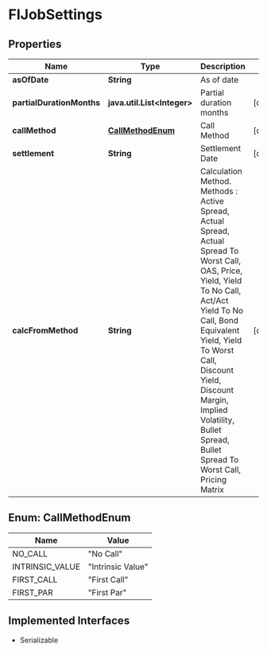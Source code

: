 

# FIJobSettings


## Properties

Name | Type | Description | Notes
------------ | ------------- | ------------- | -------------
**asOfDate** | **String** | As of date | 
**partialDurationMonths** | **java.util.List&lt;Integer&gt;** | Partial duration months |  [optional]
**callMethod** | [**CallMethodEnum**](#CallMethodEnum) | Call Method |  [optional]
**settlement** | **String** | Settlement Date |  [optional]
**calcFromMethod** | **String** | Calculation Method.  Methods : Active Spread, Actual Spread, Actual Spread To Worst Call, OAS, Price, Yield, Yield To No Call, Act/Act Yield To No Call, Bond Equivalent Yield,  Yield To Worst Call, Discount Yield, Discount Margin, Implied Volatility, Bullet Spread, Bullet Spread To Worst Call, Pricing Matrix |  [optional]



## Enum: CallMethodEnum

Name | Value
---- | -----
NO_CALL | &quot;No Call&quot;
INTRINSIC_VALUE | &quot;Intrinsic Value&quot;
FIRST_CALL | &quot;First Call&quot;
FIRST_PAR | &quot;First Par&quot;


## Implemented Interfaces

* Serializable


